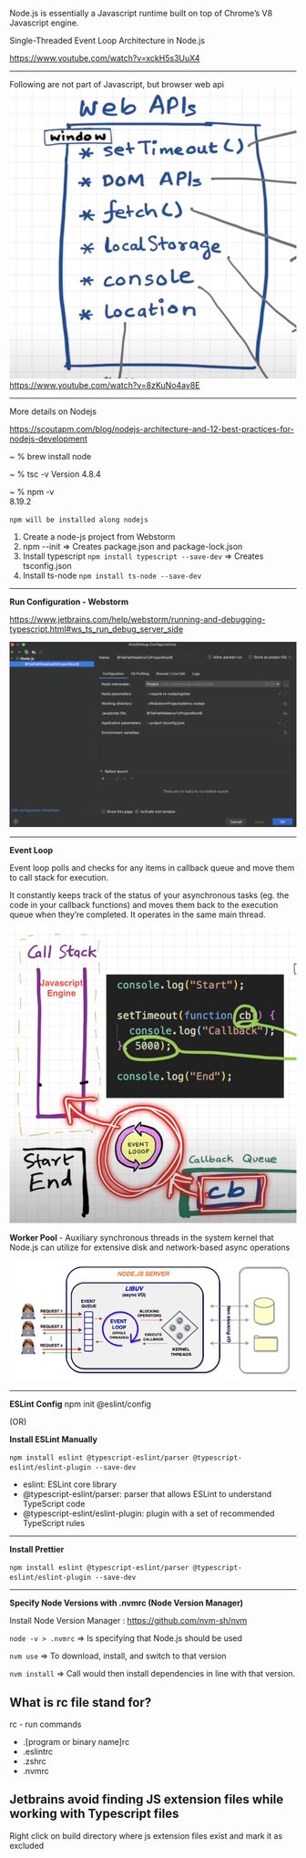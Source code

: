 Node.js is essentially a Javascript runtime built on top of Chrome’s V8 Javascript engine. 

Single-Threaded Event Loop Architecture in Node.js

https://www.youtube.com/watch?v=xckH5s3UuX4

***********************
Following are not part of Javascript, but browser web api
![web-api.png](resources/web-api.png)
https://www.youtube.com/watch?v=8zKuNo4ay8E
***********************
More details on Nodejs

https://scoutapm.com/blog/nodejs-architecture-and-12-best-practices-for-nodejs-development

~ % brew install node

 ~ % tsc -v
Version 4.8.4

 ~ % npm -v                        
8.19.2

`npm will be installed along nodejs`

1. Create a node-js project from Webstorm
2. npm --init => Creates package.json and package-lock.json
3. Install typescript  `npm install typescript --save-dev` => Creates tsconfig.json
4. Install ts-node `npm install ts-node --save-dev`

***********************
**Run Configuration - Webstorm**

https://www.jetbrains.com/help/webstorm/running-and-debugging-typescript.html#ws_ts_run_debug_server_side

![run-configuration.png](resources/run-configuration.png)
***********************

**Event Loop**

Event loop polls and checks for any items in callback queue and move them to call stack for execution.

It constantly keeps track of the status of your asynchronous tasks (eg. the code in your callback functions) and moves them back to the execution queue when they’re completed. It operates in the same main thread.

![Event Loop.png](resources/event-loop.png)

**Worker Pool** - Auxiliary synchronous threads in the system kernel that Node.js can utilize for extensive disk and network-based async operations


![node-js-arch.png](resources/nodejs-architeture.png)


********************
**ESLint Config**
npm init @eslint/config

(OR)

**Install ESLint Manually**

`npm install eslint @typescript-eslint/parser @typescript-eslint/eslint-plugin --save-dev`

* eslint: ESLint core library
* @typescript-eslint/parser: parser that allows ESLint to understand TypeScript code
* @typescript-eslint/eslint-plugin: plugin with a set of recommended TypeScript rules


*******************

**Install Prettier**

`npm install eslint @typescript-eslint/parser @typescript-eslint/eslint-plugin --save-dev`

*******************

**Specify Node Versions with .nvmrc (Node Version Manager)**

Install Node Version Manager :
https://github.com/nvm-sh/nvm


`node -v > .nvmrc` => Is specifying that Node.js <VERSION> should be used

`nvm use` => To download, install, and switch to that version

`nvm install` => Call would then install dependencies in line with that version.


## What is rc file stand for?
 
 rc - run commands
 
 * .[program or binary name]rc
 * .eslintrc
 * .zshrc
 * .nvmrc
 
## Jetbrains avoid finding JS extension files while working with Typescript files
 
 Right click on build directory where js extension files exist and mark it as excluded
 
 
